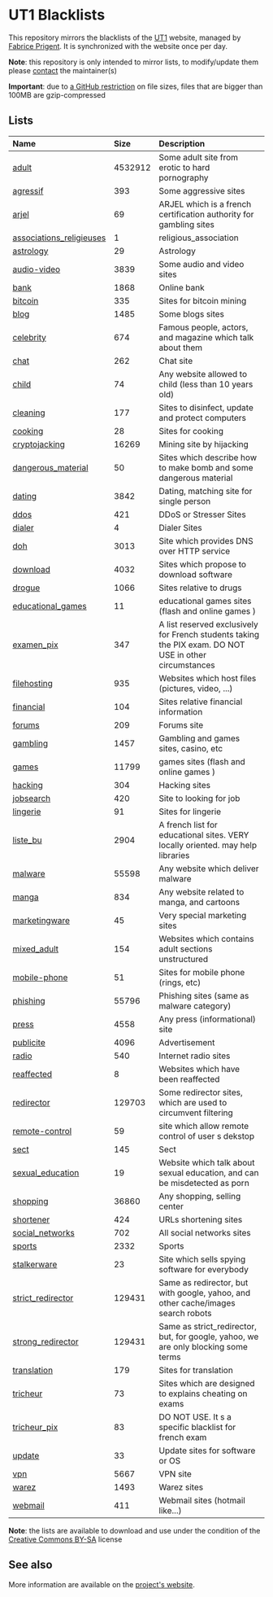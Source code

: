 # UT1 Blacklists
This repository mirrors the blacklists of the [UT1](http://www.ut-capitole.fr) website, managed by [Fabrice Prigent](http://www.ut-capitole.fr/m-fabrice-prigent--15063.kjsp?RH=1319195296040). It is synchronized with the website once per day.

__Note__: this repository is only intended to mirror lists, to modify/update them please [contact](#see-also) the maintainer(s)

__Important__: due to [a GitHub restriction](https://docs.github.com/en/repositories/working-with-files/managing-large-files/about-large-files-on-github#file-size-limits) on file sizes, files that are bigger than 100MB are gzip-compressed

## Lists
| Name | Size | Description |
|:-----|:-----|:------------|
| [adult](blacklists/adult) | 4532912 | Some adult site from erotic to hard pornography |
| [agressif](blacklists/agressif) | 393 | Some aggressive sites |
| [arjel](blacklists/arjel) | 69 | ARJEL which is a french certification authority for gambling sites |
| [associations_religieuses](blacklists/associations_religieuses) | 1 | religious_association |
| [astrology](blacklists/astrology) | 29 | Astrology |
| [audio-video](blacklists/audio-video) | 3839 | Some audio and video sites |
| [bank](blacklists/bank) | 1868 | Online bank |
| [bitcoin](blacklists/bitcoin) | 335 | Sites for bitcoin mining |
| [blog](blacklists/blog) | 1485 | Some blogs sites |
| [celebrity](blacklists/celebrity) | 674 | Famous people, actors, and magazine which talk about them |
| [chat](blacklists/chat) | 262 | Chat site |
| [child](blacklists/child) | 74 | Any website allowed to child (less than 10 years old) |
| [cleaning](blacklists/cleaning) | 177 | Sites to disinfect, update and protect computers |
| [cooking](blacklists/cooking) | 28 | Sites for cooking |
| [cryptojacking](blacklists/cryptojacking) | 16269 | Mining site by hijacking |
| [dangerous_material](blacklists/dangerous_material) | 50 | Sites which describe how to make bomb and some dangerous material |
| [dating](blacklists/dating) | 3842 | Dating, matching site for single person |
| [ddos](blacklists/ddos) | 421 | DDoS or Stresser Sites |
| [dialer](blacklists/dialer) | 4 | Dialer Sites |
| [doh](blacklists/doh) | 3013 | Site which provides DNS over HTTP service |
| [download](blacklists/download) | 4032 | Sites which propose to download software |
| [drogue](blacklists/drogue) | 1066 | Sites relative to drugs |
| [educational_games](blacklists/educational_games) | 11 | educational games sites (flash and online games ) |
| [examen_pix](blacklists/examen_pix) | 347 | A list reserved exclusively for French students taking the PIX exam. DO NOT USE in other circumstances |
| [filehosting](blacklists/filehosting) | 935 | Websites which host files (pictures, video, ...) |
| [financial](blacklists/financial) | 104 | Sites relative financial information |
| [forums](blacklists/forums) | 209 | Forums site |
| [gambling](blacklists/gambling) | 1457 | Gambling and games sites, casino, etc |
| [games](blacklists/games) | 11799 | games sites (flash and online games ) |
| [hacking](blacklists/hacking) | 304 | Hacking sites |
| [jobsearch](blacklists/jobsearch) | 420 | Site to looking for job |
| [lingerie](blacklists/lingerie) | 91 | Sites for lingerie |
| [liste_bu](blacklists/liste_bu) | 2904 | A french list for educational sites. VERY locally oriented. may help libraries |
| [malware](blacklists/malware) | 55598 | Any website which deliver malware |
| [manga](blacklists/manga) | 834 | Any website related to manga, and cartoons |
| [marketingware](blacklists/marketingware) | 45 | Very special marketing sites |
| [mixed_adult](blacklists/mixed_adult) | 154 | Websites which contains adult sections unstructured |
| [mobile-phone](blacklists/mobile-phone) | 51 | Sites for mobile phone (rings, etc) |
| [phishing](blacklists/phishing) | 55796 | Phishing sites (same as malware category) |
| [press](blacklists/press) | 4558 | Any press (informational) site |
| [publicite](blacklists/publicite) | 4096 | Advertisement |
| [radio](blacklists/radio) | 540 | Internet radio sites |
| [reaffected](blacklists/reaffected) | 8 | Websites which have been reaffected |
| [redirector](blacklists/redirector) | 129703 | Some redirector sites, which are used to circumvent filtering |
| [remote-control](blacklists/remote-control) | 59 | site which allow remote control of user s dekstop |
| [sect](blacklists/sect) | 145 | Sect |
| [sexual_education](blacklists/sexual_education) | 19 | Website which talk about sexual education, and can be misdetected as porn |
| [shopping](blacklists/shopping) | 36860 | Any shopping, selling center |
| [shortener](blacklists/shortener) | 424 | URLs shortening sites |
| [social_networks](blacklists/social_networks) | 702 | All social networks sites |
| [sports](blacklists/sports) | 2332 | Sports |
| [stalkerware](blacklists/stalkerware) | 23 | Site which sells spying software for everybody |
| [strict_redirector](blacklists/strict_redirector) | 129431 | Same as redirector, but with google, yahoo, and other cache/images search robots |
| [strong_redirector](blacklists/strong_redirector) | 129431 | Same as strict_redirector, but, for google, yahoo, we are only blocking some terms |
| [translation](blacklists/translation) | 179 | Sites for translation |
| [tricheur](blacklists/tricheur) | 73 | Sites which are designed to explains cheating on exams |
| [tricheur_pix](blacklists/tricheur_pix) | 83 | DO NOT USE. It s a specific blacklist for french exam |
| [update](blacklists/update) | 33 | Update sites for software or OS |
| [vpn](blacklists/vpn) | 5667 | VPN site |
| [warez](blacklists/warez) | 1493 | Warez sites |
| [webmail](blacklists/webmail) | 411 | Webmail sites (hotmail like...) |

__Note__: the lists are available to download and use under the condition of the [Creative Commons BY-SA](https://creativecommons.org/licenses/by-sa/4.0/)  license

## See also
More information are available on the [project's website](http://dsi.ut-capitole.fr/blacklists/index_en.php).
